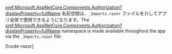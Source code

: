 <span data-ttu-id="ac6ed-101"><xref:Microsoft.AspNetCore.Components.Authorization?displayProperty=fullName> 名前空間は、`_Imports.razor` ファイルを介してアプリ全体で使用できるようになります。</span><span class="sxs-lookup"><span data-stu-id="ac6ed-101">The <xref:Microsoft.AspNetCore.Components.Authorization?displayProperty=fullName> namespace is made available throughout the app via the `_Imports.razor` file:</span></span>

[!code-razor[](imports-standalone.razor?highlight=3)]
